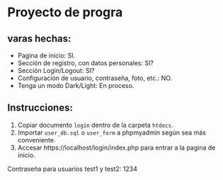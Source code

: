 # Proyecto de progra

## varas hechas:
- Pagina de inicio: SI.
- Sección de registro, con datos personales: SI?
- Sección Login/Logout: SI?
- Configuración de usuario, contraseña, foto, etc.: NO.
- Tenga un modo Dark/Light: En proceso.

## Instrucciones:
1. Copiar documento `login` dentro de la carpeta `htdocs`.
2. Importar `user_db.sql` o `user_form` a phpmyadmin según sea más conveniente.
3. Accesar https://localhost/login/index.php para entrar a la pagina de inicio.

Contraseña para usuarios test1 y test2: 1234

